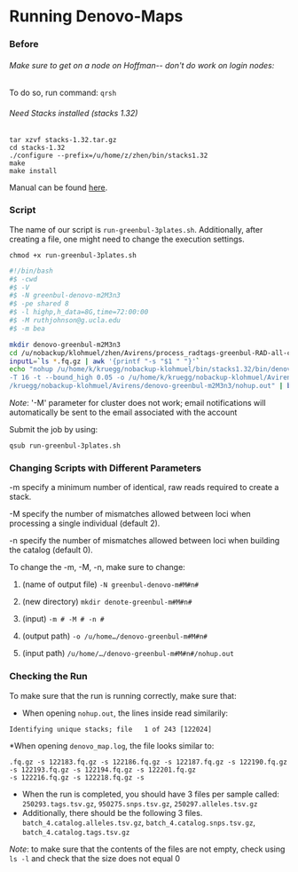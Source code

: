 
# Running Denovo-Maps
### Before
###### Make sure to get on a node on Hoffman-- don't do work on login nodes:

To do so, run command: `qrsh`

###### Need Stacks installed (stacks 1.32) 

```
tar xzvf stacks-1.32.tar.gz
cd stacks-1.32
./configure --prefix=/u/home/z/zhen/bin/stacks1.32
make
make install 
```

Manual can be found [here](http://catchenlab.life.illinois.edu/stacks/manual/).

### Script

The name of our script is `run-greenbul-3plates.sh`. Additionally, after creating a file, one might need to change the 
execution settings. 
```
chmod +x run-greenbul-3plates.sh
```

```sh
#!/bin/bash                                 
#$ -cwd                                                                     
#$ -V                                                                        
#$ -N greenbul-denovo-m2M3n3                                                 
#$ -pe shared 8                                                              
#$ -l highp,h_data=8G,time=72:00:00                                          
#$ -M ruthjohnson@g.ucla.edu                                                 
#$ -m bea 

mkdir denovo-greenbul-m2M3n3
cd /u/nobackup/klohmuel/zhen/Avirens/process_radtags-greenbul-RAD-all-cat 
inputL=`ls *.fq.gz | awk '{printf "-s "$1 " "}'`
echo "nohup /u/home/k/kruegg/nobackup-klohmuel/bin/stacks1.32/bin/denovo_map.pl -m 2 -M 3 -n 3 -S -b 4 -D 'greenbul'
-T 16 -t --bound_high 0.05 -o /u/home/k/kruegg/nobackup-klohmuel/Avirens/denovo-greenbul-m2M3n3" $inputL ">/u/home/k
/kruegg/nobackup-klohmuel/Avirens/denovo-greenbul-m2M3n3/nohup.out" | bash
```
_Note_: '-M' parameter for cluster does not work; email notifications will automatically be sent to the email associated
with the account 

Submit the job by using: 
```
qsub run-greenbul-3plates.sh
```
### Changing Scripts with Different Parameters 
-m specify a minimum number of identical, raw reads required to create a stack.

-M  specify the number of mismatches allowed between loci when processing a single individual (default 2).

-n  specify the number of mismatches allowed between loci when building the catalog (default 0).

To change the -m, -M, -n, make sure to change:

1. (name of output file) `-N greenbul-denovo-m#M#n#`

2. (new directory) `mkdir denote-greenbul-m#M#n#`

3. (input) `-m # -M # -n #`

4. (output path) `-o /u/home…/denovo-greenbul-m#M#n#`

5. (input path) `/u/home/…/denovo-greenbul-m#M#n#/nohup.out`

### Checking the Run
To make sure that the run is running correctly, make sure that:
* When opening `nohup.out`, the lines inside read similarily: 
 ```
Identifying unique stacks; file   1 of 243 [122024]
```

*When opening  `denovo_map.log`, the file looks similar to:
```
.fq.gz -s 122183.fq.gz -s 122186.fq.gz -s 122187.fq.gz -s 122190.fq.gz -s 122193.fq.gz -s 122194.fq.gz -s 122201.fq.gz 
-s 122216.fq.gz -s 122218.fq.gz -s 
```
* When the run is completed, you should have 3 files per sample called:
`250293.tags.tsv.gz`, `950275.snps.tsv.gz`, `250297.alleles.tsv.gz`
* Additionally, there should be the following 3 files.
`batch_4.catalog.alleles.tsv.gz`, `batch_4.catalog.snps.tsv.gz`, `batch_4.catalog.tags.tsv.gz`

_Note_: to make sure that the contents of the files are not empty, check using `ls -l` and check that the size does not equal 0

